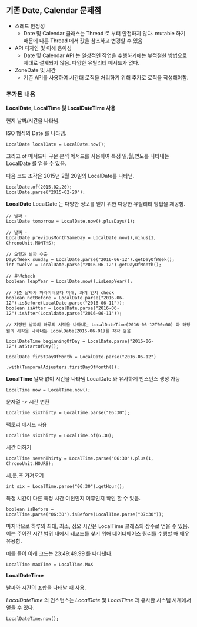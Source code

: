 ## 기존 Date, Calendar 문제점
* 스레드 안정성
	* Date 및 Calendar 클래스는 Thread 로 부터 안전하지 않다. mutable 하기 때문에 다른 Thread 에서 값을 참조하고 변경할 수 있음
* API 디자인 및 이해 용이성
	* Date 및 Calendar API 는 일상적인 작업을 수행하기에는 부적절한 방법으로 제대로 설계되지 않음. 다양한 유틸리티 메서드가 없다.
* ZoneDate 및 시간
	* 기존 API를 사용하여 시간대 로직을 처리하기 위해 추가로 로직을 작성해야함.

### 추가된 내용

**LocalDate, LocalTime 및 LocalDateTime 사용**

현지 날짜/시간을 나타냄.

ISO 형식의 Date 를 나타냄.
```
LocalDate localDate = LocalDate.now();
```

그리고 of 메서드나 구문 분석 메서드를 사용하여 특정 일,월,연도를 나타내는 LocalDate 를 얻을 수 있음.

다음 코드 조각은 2015년 2월 20일의 LocalDate를 나타냄.
```
LocalDate.of(2015,02,20);
LocalDate.parse("2015-02-20");
```

**LocalDate**
LocalDate 는 다양한 정보를 얻기 위한 다양한 유틸리티 방법을 제공함.
```
// 날짜 +
LocalDate tomorrow = LocalDate.now().plusDays(1);

// 날짜 -
LocalDate previousMonthSameDay = LocalDate.now(),minus(1, ChronoUnit.MONTHS);

// 요일과 날짜 수출
DayOfWeek sunday = LocalDate.parse("2016-06-12").getDayOfWeek();
int twelve = LocalDate.parse("2016-06-12").getDayOfMonth();

// 윤년check
boolean leapYear = LocalDate.now().isLeapYear();

// 기준 날짜가 파라미터보다 미래, 과거 인지 check
boolean notBefore = LocalDate.parse("2016-06-12").isBefore(LocalDate.parse("2016-06-11"));
boolean isAfter = LocalDate.parse("2016-06-12").isAfter(Localdate.parse("2016-06-11"));

// 지정된 날짜의 하루의 시작을 나타내는 LocalDateTime(2016-06-12T00:00) 과 해당 월의 시작을 나타내는 LocalDate(2016-06-01)를 각각 얻음

LocalDateTime beginningOfDay = LocalDate.parse("2016-06-12").atStartOfDay();

LocalDate firstDayOfMonth = LocalDate.parse("2016-06-12")

.with(TemporalAdjusters.firstDayOfMonth());
```

 **LocalTime**
 날짜 없이 시간을 나타냄
 LocalDate 와 유사하게 인스턴스 생성 가능
 ```
 LocalTime now = LocalTime.now();
```

문자열 -> 시간 변환
```
LocalTime sixThirty = LocalTime.parse("06:30");
```

팩토리 메서드 사용
```
LocalTime sixThirty = LocalTime.of(6.30);
```

시간 더하기
```
LocalTime sevenThirty = LocalTime.parse("06:30").plus(1, ChronoUnit.HOURS);
```

시,분,초 가져오기
```
int six = LocalTime.parse("06:30").getHour();
```

특정 시간이 다른 특정 시간 이전인지 이후인지 확인 할 수 있음.
```
boolean isBefore = LocalTime.parse("06:30").isBefore(LocalTime.parse("07:30"));
```

마지막으로 하루의 최대, 최소, 정오 시간은 LocalTime 클래스의 상수로 얻을 수 있음. 이는 주어진 시간 범위 내에서 레코드를 찾기 위해 데이터베이스 쿼리를 수행할 때 매우 유용함.

예를 들어 아래 코드는 23:49:49.99 를 나타낸다.
```
LocalTime maxTime = LocalTime.MAX
```

**LocalDateTime**

날짜와 시간의 조합을 나태날 때 사용.

_LocalDateTime_ 의 인스턴스는 _LocalDate_ 및 _LocalTime_ 과 유사한 시스템 시계에서 얻을 수 있다.

```
LocalDateTime.now();
```

